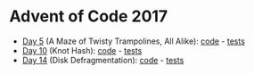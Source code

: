# Advent of Code 2017

- [Day 5](https://adventofcode.com/2017/day/5) (A Maze of Twisty Trampolines, All Alike): [code](day5/Day5.kt) - [tests](../../../test/kotlin/aoc2017/day5/Day5KtTest.kt)
- [Day 10](https://adventofcode.com/2017/day/10) (Knot Hash): [code](day10/Day10.kt) - [tests](../../../test/kotlin/aoc2017/day10/Day10KtTest.kt)
- [Day 14](https://adventofcode.com/2017/day/14) (Disk Defragmentation): [code](day14/Day14.kt) - [tests](../../../test/kotlin/aoc2017/day14/Day14KtTest.kt)
